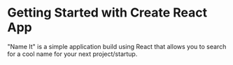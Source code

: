 # Getting Started with Create React App

"Name It" is a simple application build using React that allows you to search for a cool name for your next project/startup.

